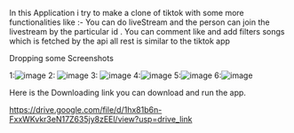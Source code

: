 In this Application i try to make a clone of tiktok with some more functionalities like :-
You can do liveStream and the person can join the livestream by the particular id .
You can comment like and add filters songs which is fetched by the api
all rest is similar to the tiktok app

Dropping some Screenshots 

1:![image](https://github.com/user-attachments/assets/2ddace31-1b95-4d26-ab87-3e2418408114)
2: ![image](https://github.com/user-attachments/assets/cf9bf56a-438e-4206-8110-28bc9da28e6a)
3: ![image](https://github.com/user-attachments/assets/55f7524c-1ade-42b1-8240-1cc03b2c5608)
4:![image](https://github.com/user-attachments/assets/e3a7ec1d-ab6b-4633-b3f1-ee1a954c6f25)
5:![image](https://github.com/user-attachments/assets/cbc7b28b-7361-47b8-9279-f8ab73b03a32)
6:![image](https://github.com/user-attachments/assets/0f9a27a9-b5f0-49d8-a129-58e09c20fdb2)


Here is the Downloading link you can download and run the app.

https://drive.google.com/file/d/1hx81b6n-FxxWKvkr3eN17Z635jy8zEEl/view?usp=drive_link


